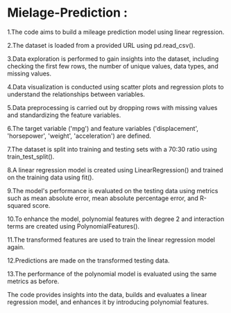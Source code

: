 # Mielage-Prediction :
1.The code aims to build a mileage prediction model using linear regression.

2.The dataset is loaded from a provided URL using pd.read_csv().

3.Data exploration is performed to gain insights into the dataset, including checking the first few rows, the number of unique values, data types, and missing values.

4.Data visualization is conducted using scatter plots and regression plots to understand the relationships between variables.

5.Data preprocessing is carried out by dropping rows with missing values and standardizing the feature variables.

6.The target variable ('mpg') and feature variables ('displacement', 'horsepower', 'weight', 'acceleration') are defined.

7.The dataset is split into training and testing sets with a 70:30 ratio using train_test_split().

8.A linear regression model is created using LinearRegression() and trained on the training data using fit().

9.The model's performance is evaluated on the testing data using metrics such as mean absolute error, mean absolute percentage error, and R-squared score.

10.To enhance the model, polynomial features with degree 2 and interaction terms are created using PolynomialFeatures().

11.The transformed features are used to train the linear regression model again.

12.Predictions are made on the transformed testing data.

13.The performance of the polynomial model is evaluated using the same metrics as before.

The code provides insights into the data, builds and evaluates a linear regression model, and enhances it by introducing polynomial features.
